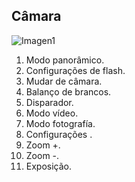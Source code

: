 ## Câmara

![Imagen1]()

1. Modo panorâmico.
2. Configurações  de flash.
3. Mudar de câmara.
4. Balanço de brancos.
5. Disparador.
6. Modo vídeo.
7. Modo fotografía.
8. Configurações .
9. Zoom +.
10. Zoom -.
11. Exposição.
